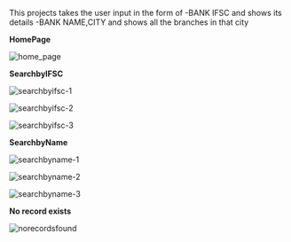 This projects takes the user input in the form of 
      -BANK IFSC and shows its details 
      -BANK NAME,CITY and shows all the branches in that city

<strong>HomePage</strong>

![home_page](https://user-images.githubusercontent.com/17666101/44958943-0d70e580-af05-11e8-866d-33da07069dfd.JPG)


<strong>SearchbyIFSC</strong>

![searchbyifsc-1](https://user-images.githubusercontent.com/17666101/44958968-56c13500-af05-11e8-872a-1327fcccba1f.JPG)

![searchbyifsc-2](https://user-images.githubusercontent.com/17666101/44958977-6b9dc880-af05-11e8-8626-b0bea6b41fcb.JPG)

![searchbyifsc-3](https://user-images.githubusercontent.com/17666101/44958981-75bfc700-af05-11e8-8a89-e65a1124e877.JPG)

<strong>SearchbyName</strong>

![searchbyname-1](https://user-images.githubusercontent.com/17666101/44958987-8a03c400-af05-11e8-955e-973498cc6e55.JPG)

![searchbyname-2](https://user-images.githubusercontent.com/17666101/44958990-95ef8600-af05-11e8-85c6-cc8f2d78e348.JPG)

![searchbyname-3](https://user-images.githubusercontent.com/17666101/44958994-9c7dfd80-af05-11e8-881e-97a4f48d4368.JPG)

<strong>No record exists </strong>

![norecordsfound](https://user-images.githubusercontent.com/17666101/44958999-b3245480-af05-11e8-921d-5741437f1d61.JPG)




